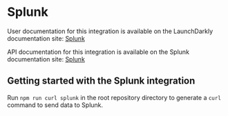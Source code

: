 # Splunk

User documentation for this integration is available on the LaunchDarkly documentation site: [Splunk](https://launchdarkly.com/docs/integrations/splunk)

API documentation for this integration is available on the Splunk documentation site: [Splunk](https://docs.splunk.com/Documentation/Splunk/latest/Data/HECExamples#Extract_JSON_fields_example)

## Getting started with the Splunk integration

Run `npm run curl splunk` in the root repository directory to generate a `curl` command to send data to Splunk.
